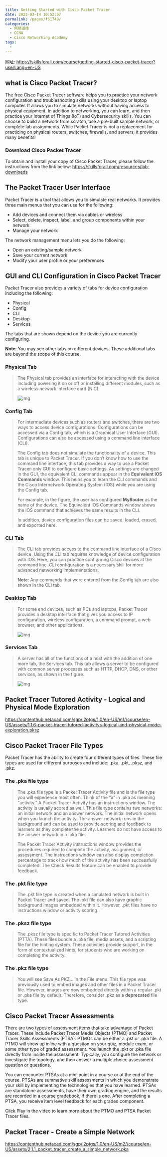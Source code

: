 ```yaml
---
title: Getting Started with Cisco Packet Tracer
date: 2023-03-14 10:52:07
permalink: /pages/f61749/
categories:
  - 网络运维
  - CCNA
  - Cisco Networking Academy
tags:
  - 
---
```


网址: <https://skillsforall.com/course/getting-started-cisco-packet-tracer?userLang=en-US>

## what is Cisco Packet Tracer?

The free Cisco Packet Tracer software helps you to practice your network configuration and troubleshooting skills using your desktop or laptop computer. It allows you to simulate networks without having access to physical equipment. In addition to networking, you can learn, and then practice your Internet of Things (IoT) and Cybersecurity skills. You can choose to build a network from scratch, use a pre-built sample network, or complete lab assignments. While Packet Tracer is not a replacement for practicing on physical routers, switches, firewalls, and servers, it provides many benefits!

### Download Cisco Packet Tracer

To obtain and install your copy of Cisco Packet Tracer, please follow the instructions from the link below: <https://skillsforall.com/resources/lab-downloads>

## The Packet Tracer User Interface

Packet Tracer is a tool that allows you to simulate real networks. It provides three main menus that you can use for the following:

-   Add devices and connect them via cables or wireless
-   Select, delete, inspect, label, and group components within your network
-   Manage your network



The network management menu lets you do the following:

-   Open an existing/sample network
-   Save your current network
-   Modify your user profile or your preferences

## GUI and CLI Configuration in Cisco Packet Tracer

Packet Tracer also provides a variety of tabs for device configuration including the following:

-   Physical
-   Config
-   CLI
-   Desktop
-   Services



The tabs that are shown depend on the device you are currently configuring.

**Note**: You may see other tabs on different devices. These additional tabs are beyond the scope of this course.

### Physical Tab

>    The Physical tab provides an interface for interacting with the device including powering it on or off or installing different modules, such as a wireless network interface card (NIC).
>
>   ![img](https://cdn.jsdelivr.net/gh/Jonas-Wolfxin/MyPicgo/img/202303141059412.png)

### Config Tab

>   For intermediate devices such as routers and switches, there are two ways to access device configurations. Configurations can be accessed via a Config tab, which is a Graphical User Interface (GUI). Configurations can also be accessed using a command line interface (CLI).
>
>   The Config tab does not simulate the functionality of a device. This tab is unique to Packet Tracer. If you don’t know how to use the command line interface, this tab provides a way to use a Packet Tracer-only GUI to configure basic settings. As settings are changed in the GUI, the equivalent CLI commands appear in the **Equivalent IOS Commands** window. This helps you to learn the CLI commands and the Cisco Internetwork Operating System (IOS) while you are using the Config tab.
>
>   For example, in the figure, the user has configured **MyRouter** as the name of the device. The Equivalent IOS Commands window shows the IOS command that achieves the same results in the CLI.
>
>   In addition, device configuration files can be saved, loaded, erased, and exported here.

### CLI Tab

>   The CLI tab provides access to the command line interface of a Cisco device. Using the CLI tab requires knowledge of device configuration with IOS. Here, you can practice configuring Cisco devices at the command line. CLI configuration is a necessary skill for more advanced networking implementations.
>
>   **Note**: Any commands that were entered from the Config tab are also shown in the CLI tab.

### Desktop Tab

>   For some end devices, such as PCs and laptops, Packet Tracer provides a desktop interface that gives you access to IP configuration, wireless configuration, a command prompt, a web browser, and other applications.
>
>   ![img](https://cdn.jsdelivr.net/gh/Jonas-Wolfxin/MyPicgo/img/202303141109110.png)

### Services Tab

>   A server has all of the functions of a host with the addition of one more tab, the Services tab. This tab allows a server to be configured with common server processes such as HTTP, DHCP, DNS, or other services, as shown in the figure.
>
>   ![img](https://cdn.jsdelivr.net/gh/Jonas-Wolfxin/MyPicgo/img/202303141109536.png)

## Packet Tracer Tutored Activity - Logical and Physical Mode Exploration

<https://contenthub.netacad.com/sgp/i2ptgs/1.0/en-US/m1//course/en-US/assets/1.1.6-packet-tracer-tutored-activitys-logical-and-physical-mode-exploration.pksz>



## Cisco Packet Tracer File Types

Packet Tracer has the ability to create four different types of files. These file types are used for different purposes and include: .pka, .pkt, .pksz, and .pkz.

### The .pka file type

>   The .pka file type is a Packet Tracer Activity file and is the file type you will experience most often. Think of the “a” in .pka as meaning “activity.” A Packet Tracer Activity has an instructions window. The activity is usually scored as well. This file type contains two networks: an initial network and an answer network. The initial network opens when you launch the activity. The answer network runs in the background and can be used to provide scoring and feedback to learners as they complete the activity. Learners do not have access to the answer network in a .pka file.
>
>   The Packet Tracer Activity instructions window provides the procedures required to complete the activity, assignment, or assessment. The instructions window can also display completion percentage to track how much of the activity has been successfully completed. The Check Results feature can be enabled to provide feedback.

### The .pkt file type

>   The .pkt file type is created when a simulated network is built in Packet Tracer and saved. The .pkt file can also have graphic background images embedded within it. However, .pkt files have no instructions window or activity scoring.

### The .pksz file type

>   The .pksz file type is specific to Packet Tracer Tutored Activities (PTTA). These files bundle a .pka file, media assets, and a scripting file for the hinting system. These activities provide support, in the form of contextualized hints, for students who are working on completing the activity.

### The .pkz file type

>   You will see Save As PKZ... in the File menu. This file type was previously used to embed images and other files in a Packet Tracer file. However, images are now embedded directly within a regular .pkt or .pka file by default. Therefore, consider .pkz as a **deprecated** file type.

## Cisco Packet Tracer Assessments

There are two types of assessment items that take advantage of Packet Tracer. These include Packet Tracer Media Objects (PTMO) and Packet Tracer Skills Assessments (PTSA). PTMOs can be either a .pkt or .pka file. A PTMO will show up inline with a question on your quiz, module exam, or some other type of graded assessment. You launch the .pkt or .pka file directly from inside the assessment. Typically, you configure the network or investigate the topology, and then answer a multiple choice assessment question or questions.

You can encounter PTSAs at a mid-point in a course or at the end of the course. PTSAs are summative skill assessments in which you demonstrate your skill by implementing the technologies that you have learned. PTSAs are standalone assessments, have their own grading engine, and the results are recorded in a course gradebook, if there is one. After completing a PTSA, you receive item level feedback for each graded component.

Click Play in the video to learn more about the PTMO and PTSA Packet Tracer files.

## Packet Tracer - Create a Simple Network

<https://contenthub.netacad.com/sgp/i2ptgs/1.0/en-US/m2//course/en-US/assets/2.1.1_packet_tracer_create_a_simple_network.pka>
